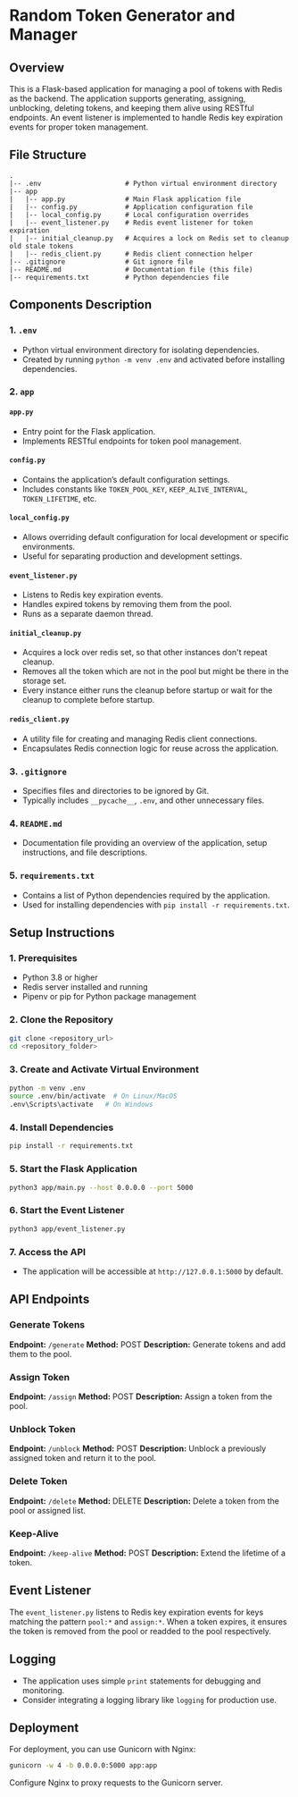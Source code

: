 # Random Token Generator and Manager

## Overview

This is a Flask-based application for managing a pool of tokens with Redis as the backend. The application supports generating, assigning, unblocking, deleting tokens, and keeping them alive using RESTful endpoints. An event listener is implemented to handle Redis key expiration events for proper token management.

## File Structure

```
.
|-- .env                     # Python virtual environment directory
|-- app
|   |-- app.py               # Main Flask application file
|   |-- config.py            # Application configuration file
|   |-- local_config.py      # Local configuration overrides
|   |-- event_listener.py    # Redis event listener for token expiration
|   |-- initial_cleanup.py   # Acquires a lock on Redis set to cleanup old stale tokens
|   |-- redis_client.py      # Redis client connection helper
|-- .gitignore               # Git ignore file
|-- README.md                # Documentation file (this file)
|-- requirements.txt         # Python dependencies file
```

## Components Description

### 1. `.env`

- Python virtual environment directory for isolating dependencies.
- Created by running `python -m venv .env` and activated before installing dependencies.

### 2. `app`

#### `app.py`

- Entry point for the Flask application.
- Implements RESTful endpoints for token pool management.

#### `config.py`

- Contains the application’s default configuration settings.
- Includes constants like `TOKEN_POOL_KEY`, `KEEP_ALIVE_INTERVAL`, `TOKEN_LIFETIME`, etc.

#### `local_config.py`

- Allows overriding default configuration for local development or specific environments.
- Useful for separating production and development settings.

#### `event_listener.py`

- Listens to Redis key expiration events.
- Handles expired tokens by removing them from the pool.
- Runs as a separate daemon thread.

#### `initial_cleanup.py`

- Acquires a lock over redis set, so that other instances don't repeat cleanup.
- Removes all the token which are not in the pool but might be there in the storage set.
- Every instance either runs the cleanup before startup or wait for the cleanup to complete before startup.

#### `redis_client.py`

- A utility file for creating and managing Redis client connections.
- Encapsulates Redis connection logic for reuse across the application.

### 3. `.gitignore`

- Specifies files and directories to be ignored by Git.
- Typically includes `__pycache__`, `.env`, and other unnecessary files.

### 4. `README.md`

- Documentation file providing an overview of the application, setup instructions, and file descriptions.

### 5. `requirements.txt`

- Contains a list of Python dependencies required by the application.
- Used for installing dependencies with `pip install -r requirements.txt`.

## Setup Instructions

### 1. Prerequisites

- Python 3.8 or higher
- Redis server installed and running
- Pipenv or pip for Python package management

### 2. Clone the Repository

```bash
git clone <repository_url>
cd <repository_folder>
```

### 3. Create and Activate Virtual Environment

```bash
python -m venv .env
source .env/bin/activate  # On Linux/MacOS
.env\Scripts\activate   # On Windows
```

### 4. Install Dependencies

```bash
pip install -r requirements.txt
```

### 5. Start the Flask Application

```bash
python3 app/main.py --host 0.0.0.0 --port 5000
```

### 6. Start the Event Listener

```bash
python3 app/event_listener.py
```

### 7. Access the API

- The application will be accessible at `http://127.0.0.1:5000` by default.

## API Endpoints

### Generate Tokens

**Endpoint:** `/generate`
**Method:** POST
**Description:** Generate tokens and add them to the pool.

### Assign Token

**Endpoint:** `/assign`
**Method:** POST
**Description:** Assign a token from the pool.

### Unblock Token

**Endpoint:** `/unblock`
**Method:** POST
**Description:** Unblock a previously assigned token and return it to the pool.

### Delete Token

**Endpoint:** `/delete`
**Method:** DELETE
**Description:** Delete a token from the pool or assigned list.

### Keep-Alive

**Endpoint:** `/keep-alive`
**Method:** POST
**Description:** Extend the lifetime of a token.

## Event Listener

The `event_listener.py` listens to Redis key expiration events for keys matching the pattern `pool:*` and `assign:*`. When a token expires, it ensures the token is removed from the pool or readded to the pool respectively.

## Logging

- The application uses simple `print` statements for debugging and monitoring.
- Consider integrating a logging library like `logging` for production use.

## Deployment

For deployment, you can use Gunicorn with Nginx:

```bash
gunicorn -w 4 -b 0.0.0.0:5000 app:app
```

Configure Nginx to proxy requests to the Gunicorn server.
